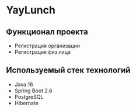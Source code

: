 # YayLunch

## Функционал проекта

- Регистрация организации
- Регистрация физ лица


## Используемый стек технологий

- Java 16
- Spring Boot 2.6
- PostgreSQL
- Hibernate


